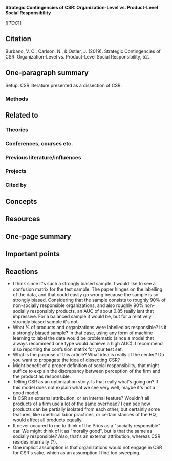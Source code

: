 **Strategic Contingencies of CSR: Organization-Level vs. Product-Level Social Responsibility**

[[_TOC_]]

## Citation

Burbano, V. C., Carlson, N., & Ostler, J. (2019). Strategic Contingencies of CSR: Organization-Level vs. Product-Level Social Responsibility, 52.

## One-paragraph summary

Setup: CSR literature presented as a dissection of CSR. 

### Methods

## Related to

### Theories

### Conferences, courses etc.

### Previous literature/influences

### Projects

### Cited by

## Concepts

## Resources

## One-page summary

## Important points

## Reactions

* I think since it's such a strongly biased sample, I would like to see a confusion matrix for the test sample. The paper hinges on the labelling of the data, and that could easily go wrong because the sample is so strongly biased. Considering that the sample consists to roughly 90% of non-socially responsible organizations, and also roughly 90% non-socially responsibly products, an AUC of about 0.85 really isnt that impressive. For a balanced sample it would be, but for a relatively strongly biased sample it's not.
* What % of products and organizations were labelled as responsible? Is it a strongly biased sample? In that case, using any form of machine learning to label the data would be problematic (since a model that always recommend one type would achieve a high AUC). I recommend also reporting the confusion matrix for your test set.
* What is the purpose of this article? What idea is really at the center? Do you want to propagate the idea of dissecting CSR?
* Might benefit of a proper definition of social responsibility, that might suffice to explain the discrepancy between perception of the firm and the product as responsible.
* Telling CSR as an optimization story. Is that really what's going on? If this model does not explain what we see very well, maybe it's not a good model.
* Is CSR an external attribution, or an internal feature? Wouldn't all products of a firm use a lot of the same overhead? I can see how products can be partially isolated from each other, but certainly some features, like unethical labor practices, or certain stances of the HQ, would affect all products equally.
* It never occured to me to think of the Prius as a "socially responsible" car. We might think of it as "morally good", but is that the same as socially responsible? Also, that's an external attribution, whereas CSR resides internally (?).
* One implicit assumption is that organizations would not engage in CSR for CSR's sake, which as an assumption I find too sweeping.
